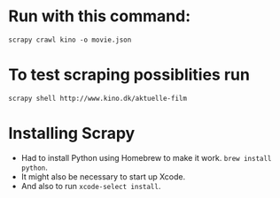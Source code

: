# Run with this command:

    scrapy crawl kino -o movie.json

# To test scraping possiblities run

    scrapy shell http://www.kino.dk/aktuelle-film

# Installing Scrapy

* Had to install Python using Homebrew to make it work. `brew install python`.
* It might also be necessary to start up Xcode.
* And also to run `xcode-select install`.
